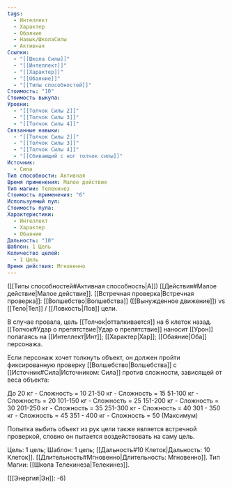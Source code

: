 ```yaml
---
tags:
  - Интеллект
  - Характер
  - Обаяние
  - Навык/ШколаСилы
  - Активная
Ссылки:
  - "[[Школа Силы]]"
  - "[[Интеллект]]"
  - "[[Характер]]"
  - "[[Обаяние]]"
  - "[[Типы способностей]]"
Стоимость: "10"
Стоимость выкупа: 
Уровни:
  - "[[Толчок Силы 2]]"
  - "[[Толчок Силы 3]]"
  - "[[Толчок Силы 4]]"
Связанные навыки:
  - "[[Толчок Силы 2]]"
  - "[[Толчок Силы 3]]"
  - "[[Толчок Силы 4]]"
  - "[[Сбивающий с ног толчок силы]]"
Источник:
  - Сила
Тип способности: Активная
Время применения: Малое действие
Тип магии: Телекинез
Стоимость применения: "6"
Используемый пул: 
Стоимость пула: 
Характеристики:
  - Интеллект
  - Характер
  - Обаяние
Дальность: "10"
Шаблон: 1 Цель
Количество целей:
  - 1 Цель
Время действия: Мгновенно
---
```

([[Типы способностей#Активная способность|А]]) [[Действия#Малое действие|Малое действие]]. [[Встречная проверка|Встречная проверка]]: [[Волшебство|Волшебства]] ([[Вынужденное движение]]) vs [[Тело|Тел]] / [[Ловкость|Лов]] цели. 

В случае провала, цель [[Толчок|отталкивается]] на 6 клеток назад. [[Толчок#Удар о препятствие|Удар о препятствие]] наносит [[Урон]] полагаясь на [[Интеллект|Инт]]; [[Характер|Хар]]; [[Обаяние|Оба]] персонажа.

Если персонаж хочет толкнуть объект, он должен пройти фиксированную проверку [[Волшебство|Волшебства]] с [[Источник#Сила|Источником: Сила]] против сложности, зависящей от веса объекта:

До 20 кг - Сложность = 10
21-50 кг - Сложность = 15
51-100 кг - Сложность = 20
101-150 кг - Сложность = 25
151-200 кг - Сложность = 30
201-250 кг - Сложность = 35
251-300 кг - Сложность = 40
301 - 350 кг - Сложность = 45
351 - 400 кг - Сложность = 50 (Максимум)

Попытка выбить объект из рук цели также является встречной проверкой, словно он пытается воздействовать на саму цель. 

Цель: 1 цель; Шаблон: 1 цель; [[Дальность#10 Клеток|Дальность: 10 Клеток]]. [[Длительность#Мгновенно|Длительность: Мгновенно]]. Тип Магии: [[Школа Телекинеза|Телекинез]]. 

([[Энергия|Эн]]: -6)

